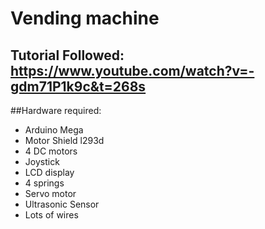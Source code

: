 # Vending machine

## Tutorial Followed: https://www.youtube.com/watch?v=-gdm71P1k9c&t=268s

##Hardware required: 
- Arduino Mega
- Motor Shield l293d
- 4 DC motors
- Joystick
- LCD display
- 4 springs
- Servo motor
- Ultrasonic Sensor
- Lots of wires
